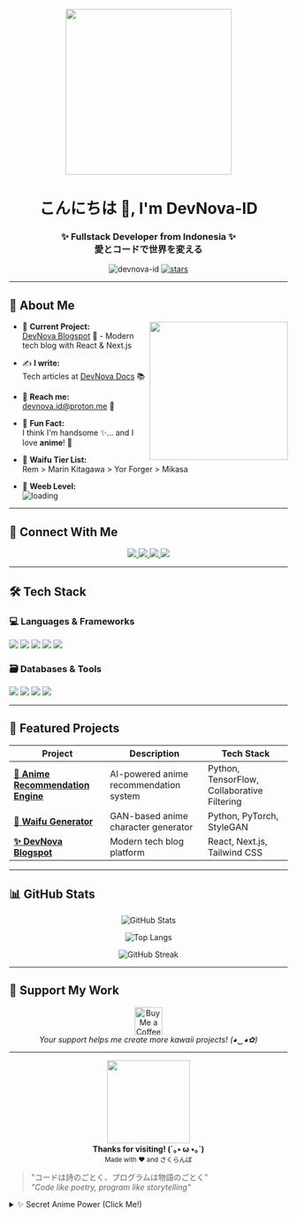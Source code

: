 <p align="center">
  <img src="https://media4.giphy.com/media/v1.Y2lkPTZjMDliOTUyaDdlNjN3YTR6ZWdoMHpqaHZzNGd2Z2Fhb2Zxa2ExOGp5dGNtb2UyNSZlcD12MV9pbnRlcm5hbF9naWZfYnlfaWQmY3Q9Zw/28AEi3TIvtSP6/giphy.gif" width="300">
</p>

<h1 align="center">こんにちは 👋, I'm DevNova-ID</h1>
<h3 align="center">✨ Fullstack Developer from Indonesia ✨<br>愛とコードで世界を変える</h3>

<div align="center">
  <img src="https://komarev.com/ghpvc/?username=devnova-id&label=Profile%20views&color=ff69b4&style=flat-square" alt="devnova-id" />
  <a href="https://github.com/devnova-id?tab=stars">
    <img src="https://img.shields.io/github/stars/devnova-id?color=ffccf9&style=flat-square" alt="stars"/>
  </a>
</div>

---

## 🌸 About Me

<div align="center">
  <img src="https://media0.giphy.com/media/v1.Y2lkPTZjMDliOTUyOWhua2sxbHR4eXJ6cmJjZW83ZHRhbDA3aDBjcTU3dGdxemR4MHNtYiZlcD12MV9pbnRlcm5hbF9naWZfYnlfaWQmY3Q9Zw/w5MSivCJcmHEQ/giphy.gif" width="250" align="right">
</div>

- 🔭 **Current Project:**  
  [DevNova Blogspot](https://devnova-docs.vercel.app) 🌸 - Modern tech blog with React & Next.js

- ✍️ **I write:**  
  Tech articles at [DevNova Docs](https://devnova-docs.vercel.app) 📚

- 💌 **Reach me:**  
  devnova.id@proton.me 🍙

- 💖 **Fun Fact:**  
  I think I'm handsome ✨... and I love **anime**! 🎌

- 🌸 **Waifu Tier List:**  
  Rem > Marin Kitagawa > Yor Forger > Mikasa

- 🌸 **Weeb Level:**  
  <img src="https://img.shields.io/badge/Progress-99%25-ff79c6?style=for-the-badge&logo=github" alt="loading" />

---

## 🌈 Connect With Me

<p align="center">
  <a href="https://devnova-docs.vercel.app">
    <img src="https://img.shields.io/badge/-Portfolio-ff79c6?style=for-the-badge&logo=heart&logoColor=white">
  </a>
  <a href="mailto:devnova.id@proton.me">
    <img src="https://img.shields.io/badge/-Gmail-ea4aaa?style=for-the-badge&logo=gmail&logoColor=white">
  </a>
  <a href="#">
    <img src="https://img.shields.io/badge/-Twitter-1da1f2?style=for-the-badge&logo=twitter&logoColor=white">
  </a>
  <a href="#">
    <img src="https://img.shields.io/badge/-AniList-02A9FF?style=for-the-badge&logo=anilist&logoColor=white">
  </a>
</p>

---

## 🛠️ Tech Stack

### 💻 Languages & Frameworks
<p>
  <img src="https://img.shields.io/badge/JavaScript-323330?style=for-the-badge&logo=javascript&logoColor=F7DF1E">
  <img src="https://img.shields.io/badge/Python-FFD43B?style=for-the-badge&logo=python&logoColor=blue">
  <img src="https://img.shields.io/badge/React-20232A?style=for-the-badge&logo=react&logoColor=61DAFB">
  <img src="https://img.shields.io/badge/next.js-000000?style=for-the-badge&logo=nextdotjs&logoColor=white">
  <img src="https://img.shields.io/badge/Node.js-339933?style=for-the-badge&logo=nodedotjs&logoColor=white">
</p>

### 🗃️ Databases & Tools
<p>
  <img src="https://img.shields.io/badge/MySQL-005C84?style=for-the-badge&logo=mysql&logoColor=white">
  <img src="https://img.shields.io/badge/PostgreSQL-316192?style=for-the-badge&logo=postgresql&logoColor=white">
  <img src="https://img.shields.io/badge/GIT-E44C30?style=for-the-badge&logo=git&logoColor=white">
  <img src="https://img.shields.io/badge/Docker-2CA5E0?style=for-the-badge&logo=docker&logoColor=white">
</p>

---

## 🎀 Featured Projects

<div align="center">
  
| Project | Description | Tech Stack |
|---------|-------------|------------|
| **[🌸 Anime Recommendation Engine](https://github.com/devnova-id)** | AI-powered anime recommendation system | Python, TensorFlow, Collaborative Filtering |
| **[🎀 Waifu Generator](https://github.com/devnova-id)** | GAN-based anime character generator | Python, PyTorch, StyleGAN |
| **[✨ DevNova Blogspot](https://devnova-docs.vercel.app)** | Modern tech blog platform | React, Next.js, Tailwind CSS |

</div>

---

## 📊 GitHub Stats

<div align="center">
  
![GitHub Stats](https://github-readme-stats.vercel.app/api?username=devnova-id&show_icons=true&theme=tokyonight&hide_border=true&bg_color=0d1117&title_color=ff79c6&icon_color=bd93f9)

![Top Langs](https://github-readme-stats.vercel.app/api/top-langs/?username=devnova-id&layout=compact&theme=tokyonight&hide_border=true&bg_color=0d1117&title_color=ff79c6)

![GitHub Streak](https://streak-stats.demolab.com/?user=devnova-id&theme=tokyonight&hide_border=true&background=0d1117&stroke=bd93f9&ring=ff79c6&fire=ff79c6&currStreakLabel=ff79c6)

</div>

---

## 🌸 Support My Work

<p align="center">
  <a href="https://ko-fi.com/devnova_id">
    <img src="https://cdn.ko-fi.com/cdn/kofi3.png?v=3" height="50" alt="Buy Me a Coffee">
  </a>
  <br>
  <i>Your support helps me create more kawaii projects! (◕‿◕✿)</i>
</p>

---

<p align="center">
  <img src="https://media2.giphy.com/media/v1.Y2lkPTZjMDliOTUyajZwbDE5eTYyd2QyNGM1YTM2bjAyb2R6emxrcjg4bjFieTFhYnE1OSZlcD12MV9pbnRlcm5hbF9naWZfYnlfaWQmY3Q9Zw/10N247rib4BlVC/giphy.gif" width="150">
  <br>
  <b>Thanks for visiting! (´｡• ω •｡`)</b>
  <br>
  <sub>Made with ❤️ and さくらんぼ</sub>
</p>

> "コードは詩のごとく、プログラムは物語のごとく"  
> *"Code like poetry, program like storytelling"*

<details>
  <summary>✨ Secret Anime Power (Click Me!)</summary>
  
  ```js
  const kawaiiLevel = () => {
    return Math.pow(999, 999);
  }
  console.log(`My kawaii power: ${kawaiiLevel()}%`);
  ```
</details>
